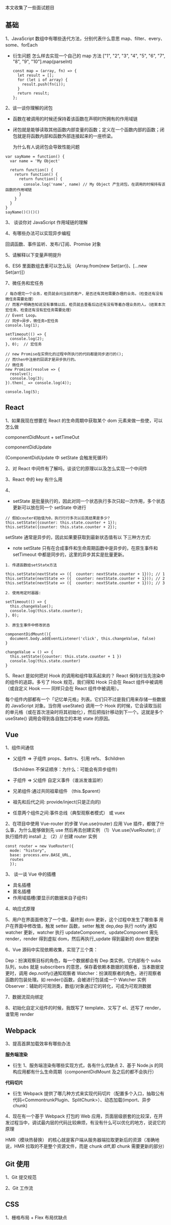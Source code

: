 本文收集了一些面试题目

## 基础

1、JavaScript 数组中有哪些迭代方法，分别代表什么意思
map、filter、every、some、forEach

- 衍生问题
  怎么样去实现一个自己的 map 方法
  ["1", "2", "3", "4", "5", "6", "7", "8", "9", "10"].map(parseInt)

  ```
  const map = (array, fn) => {
    let result = [];
    for (let i of array) {
      result.push(fn(i));
    }
    return result;
  };
  ```

2、谈一谈你理解的闭包

- 函数在被调用的时候还保持着该函数在声明时所拥有的作用域链

- 闭包就是能够读取其他函数内部变量的函数；定义在一个函数内部的函数；闭包就是将函数内部和函数外部连接起来的一座桥梁。

  为什么有人说闭包会导致性能问题

```
var sayName = function() {
  var name = 'My Object'

  return function() {
    return function() {
      return function() {
        console.log('name', name) // My Object 产生闭包，在调用的时候持有该函数的作用域链
      }
    }
  }
}
sayName()()()()
```

3、 谈谈你对 JavaScript 作用域链的理解

4、有哪些办法可以实现异步编程

回调函数、事件监听、发布/订阅、Promise 对象

5、请解释以下变量声明提升

6、ES6 里面数组去重可以怎么玩
（Array.from(new Set(arr))、[...new Set(arr)]）

7、微任务和宏任务

```
/ 每办理完一个业务，柜员就会问当前的客户，是否还有其他需要办理的业务。（检查还有没有微任务需要处理）
// 而客户明确告知说没有事情以后，柜员就去查看后边还有没有等着办理业务的人。（结束本次宏任务、检查还有没有宏任务需要处理）
// Event Loop。
// 同步>异步，微任务>宏任务
console.log(1);

setTimeout(() => {
  console.log(2);
}, 0);  // 宏任务

// new Promise在实例化的过程中所执行的代码都是同步进行的();
// 而then中注册的回调才是异步执行的。
// 微任务
new Promise(resolve => {
  resolve();
  console.log(3);
}).then(_ => console.log(4));

console.log(5);
```

## React

1、如果我现在想要在 React 的生命周期中获取某个 dom 元素来做一些使，可以怎么做

componentDidMount + setTimeOut

componentDidUpdate

(ComponentDidUpdate 中 setState 会触发死循环)

2、对 React 中间件有了解吗，谈谈它的原理以以及怎么实现一个中间件

3、React 中的 key 有什么用

4、

- setState 是批量执行的，因此对同一个状态执行多次只起一次作用，多个状态更新可以放在同一个 setState 中进⾏

```
// 假如couter初始值为0，执⾏行行多次以后其结果是多少?
this.setState({counter: this.state.counter + 1});
this.setState({counter: this.state.counter + 2});

```

setState 通常是异步的，因此如果要获取到最新状态值有以 下三种⽅方式:

- note
  setState 只有在合成事件和生命周期函数中是异步的，在原生事件和 setTimeout 中都是同步的，这里的异步其实是批量更新。

```
1. 传递函数给setState方法

this.setState(nextState => ({  counter: nextState.counter + 1})); // 1
this.setState(nextState => ({  counter: nextState.counter + 1})); // 2
this.setState(nextState => ({  counter: nextState.counter + 1})); // 3

2. 使⽤用定时器器:

setTimeout(() => {
  this.changeValue();
  console.log(this.state.counter);
}, 0);

3. 原⽣生事件中修改状态

componentDidMount(){
  document.body.addEventListener('click', this.changeValue, false)
}

changeValue = () => {
  this.setState({counter: this.state.counter + 1 })
  console.log(this.state.counter)
}

```

5、React 是如何把对 Hook 的调用和组件联系起来的？
React 保持对当先渲染中的组件的追踪。多亏了 Hook 规范，我们得知 Hook 只会在 React 组件中被调用（或自定义 Hook —— 同样只会在 React 组件中被调用）。

每个组件内部都有一个「记忆单元格」列表。它们只不过是我们用来存储一些数据的 JavaScript 对象。当你用 useState() 调用一个 Hook 的时候，它会读取当前的单元格（或在首次渲染时将其初始化），然后把指针移动到下一个。这就是多个 useState() 调用会得到各自独立的本地 state 的原因。

## Vue

1、组件间通信

- 父组件 => 子组件
  props、\$attrs、引用 refs、 \$children

  (\$children 不保证顺序：为什么：可能会有异步组件)

- 子组件 => 父组件
  自定义事件（谁派发谁监听）

- 兄弟组件:通过共同祖辈组件
  （this.\$parent）

- 祖先和后代之间: provide/inject(只是正向的)

- 任意两个组件之间:事件总线（典型观察者模式） 或 vuex

2、在项目中使用 Vue-router 的步骤
Vue.use(router) 应用 Vue 插件，都做了什么事，为什么能够做到先 use 然后再去创建实例
（1）Vue.use(VueRouter); // 执行插件的 install 上
（2）// 创建 router 实例

```
const router = new VueRouter({
  mode: "history",
  base: process.env.BASE_URL,
  routes
  });
```

3、 谈一谈 Vue 中的插槽

- 具名插槽
- 匿名插槽
- 作用域插槽(要显示的数据来自子组件)

4、响应式原理

5、用户在界面面修改了一个值，最终到 dom 更新，这个过程中发生了哪些事
用户在界面中修改值，触发 setter 函数，setter 触发 dep,dep 执行 notify 通知 watcher 更新，watcher 执行 updateComponent，updateComponent 需先 render，render 得到虚拟 dom，然后再执行\_update 得到最新的 dom 做更新

6、Vue 源码中实现依赖收集，实现了三个类：

Dep：扮演观察目标的角色，每一个数据都会有 Dep 类实例，它内部有个 subs 队列，subs 就是 subscribers 的意思，保存着依赖本数据的观察者，当本数据变更时，调用 dep.notify()通知观察者
Watcher：扮演观察者的角色，进行观察者函数的包装处理。如 render()函数，会被进行包装成一个 Watcher 实例
Observer：辅助的可观测类，数组/对象通过它的转化，可成为可观测数据

7、数据流双向绑定

8、初始化自定义组件的时候，我既写了 template、又写了 el、还写了 render，谁管用
render

## Webpack

3、提高首屏加载效率有哪些办法

**服务端渲染**

- 衍生
  1、服务端渲染有哪些实现方式，各有什么优缺点
  2、基于 Node.js 的同构应用都有什么生命周期（componentDidMount 及之后的都不会执行）

**代码切片**

- 衍生
  Webpack 提供了哪几种方式来实现代码切片（配置多个入口，抽取公有代码<CommontrunkPlugin、SplitChunk>）、动态加载(import、异步 chunk)

4、现在有一个基于 Webpack 打包的 Web 应用，页面层级嵌套的比较深，在开发过程当中，调试最内层的代码比较麻烦，有没有什么可以优化的地方，说说它的原理

HMR（模块热替换） 的核心就是客户端从服务器端拉取更新后的资源（准确地说，HMR 拉取的不是整个资源文件，而是 chunk diff,即 chunk 需要更新的部分）

## Git 使用

1、Git 提交规范

2、Git 工作流

## CSS

1、栅格布局 + Flex 布局优缺点
